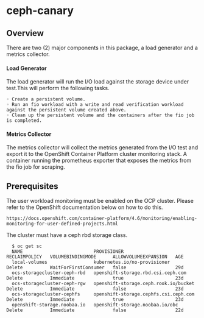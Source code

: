 # ceph-canary

## Overview
There are two (2) major components in this package, a load generator and a metrics collector.

#### Load Generator
  The load generator will run the I/O load against the storage device under test.This will perform the following tasks.
  
    ◦ Create a persistent volume. 
    ◦ Run an fio workload with a write and read verification workload against the persistent volume created above.
    ◦ Clean up the persistent volume and the containers after the fio job is completed.

#### Metrics Collector
   The metrics collector will collect the metrics generated from the I/O test and export it to the OpenShift Container Platform cluster monitoring stack.
   A container running the prometheus exporter that exposes the metrics from the fio job for scraping.

## Prerequisites
  The user workload monitoring must be enabled on the OCP cluster. Please refer to the OpenShift documentation below on how to do this. 

    https://docs.openshift.com/container-platform/4.6/monitoring/enabling-monitoring-for-user-defined-projects.html
 
  The cluster must have a ceph rbd storage class.
 
      $ oc get sc
      NAME                          PROVISIONER                             RECLAIMPOLICY   VOLUMEBINDINGMODE      ALLOWVOLUMEEXPANSION   AGE
      local-volumes                 kubernetes.io/no-provisioner            Delete          WaitForFirstConsumer   false                  29d
      ocs-storagecluster-ceph-rbd   openshift-storage.rbd.csi.ceph.com      Delete          Immediate              true                   23d
      ocs-storagecluster-ceph-rgw   openshift-storage.ceph.rook.io/bucket   Delete          Immediate              false                  23d
      ocs-storagecluster-cephfs     openshift-storage.cephfs.csi.ceph.com   Delete          Immediate              true                   23d
      openshift-storage.noobaa.io   openshift-storage.noobaa.io/obc         Delete          Immediate              false                  22d
